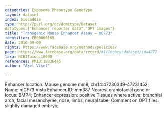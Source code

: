 ```yaml
---
categories: Exposome Phenotype Genotype
layout: dataset  
index: biocaddie  
type: http://purl.org/dc/dcmitype/Dataset  
datatypes:{"Enhancer reporter data","OPT images"}  
title: "Transgenic Mouse Enhancer Assay – mCF73"  
identifier: FB00000169  
date: 2016-09-09  
rights: https://www.facebase.org/methods/policies/  
page: https://www.facebase.org/data/record/#1/legacy:dataset/id=4277  
taxa: NCBITaxon:10090  
references: PMID:18836445  
author: "Axel Visel"  

---
```

 Enhancer location: Mouse genome mm9, chr14:47230349-47231452; Name: mCF73 Vista Enhancer ID: mm387 Nearest craniofacial gene or locus: BMP4; Enhancer expression: positive Tissues where active: branchial arch, facial mesenchyme, nose, limbs, neural tube; Comment on OPT files: slightly damaged embryo;
